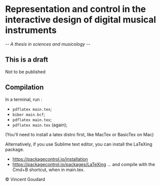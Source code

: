 # Representation and control in the interactive design of digital musical instruments
*-- A thesis in sciences and musicology --*

## This is a draft
Not to be published

## Compilation
In a terminal, run :
- `pdflatex main.tex`;
- `biber main.bcf`;
- `pdflatex main.tex`;
- `pdflatex main.tex` (again);

(You'll need to install a latex distro first, like MacTex or BasicTex on Mac)

Alternatively, if you use Sublime text editor, you can install the LaTeXing package.
- https://packagecontrol.io/installation
- https://packagecontrol.io/packages/LaTeXing
... and compile with the Cmd+B shortcut, when in main.tex.

© Vincent Goudard
